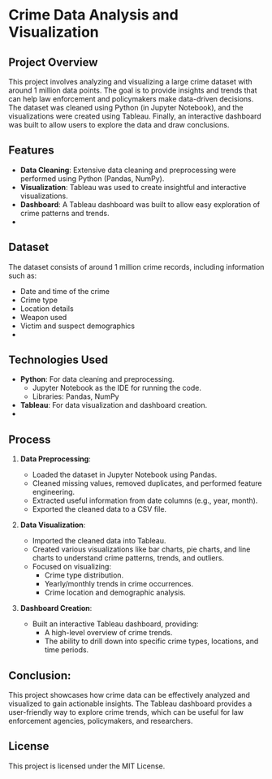 # Crime Data Analysis and Visualization

## Project Overview
This project involves analyzing and visualizing a large crime dataset with around 1 million data points. The goal is to provide insights and trends that can help law enforcement and policymakers make data-driven decisions. The dataset was cleaned using Python (in Jupyter Notebook), and the visualizations were created using Tableau. Finally, an interactive dashboard was built to allow users to explore the data and draw conclusions.

## Features
- **Data Cleaning**: Extensive data cleaning and preprocessing were performed using Python (Pandas, NumPy).
- **Visualization**: Tableau was used to create insightful and interactive visualizations.
- **Dashboard**: A Tableau dashboard was built to allow easy exploration of crime patterns and trends.
- 
## Dataset
The dataset consists of around 1 million crime records, including information such as:
- Date and time of the crime
- Crime type
- Location details
- Weapon used
- Victim and suspect demographics
- 
## Technologies Used
- **Python**: For data cleaning and preprocessing.
  - Jupyter Notebook as the IDE for running the code.
  - Libraries: Pandas, NumPy
- **Tableau**: For data visualization and dashboard creation.
- 
## Process
1. **Data Preprocessing**:
   - Loaded the dataset in Jupyter Notebook using Pandas.
   - Cleaned missing values, removed duplicates, and performed feature engineering.
   - Extracted useful information from date columns (e.g., year, month).
   - Exported the cleaned data to a CSV file.

2. **Data Visualization**:
   - Imported the cleaned data into Tableau.
   - Created various visualizations like bar charts, pie charts, and line charts to understand crime patterns, trends, and outliers.
   - Focused on visualizing:
     - Crime type distribution.
     - Yearly/monthly trends in crime occurrences.
     - Crime location and demographic analysis.
   
3. **Dashboard Creation**:
   - Built an interactive Tableau dashboard, providing:
     - A high-level overview of crime trends.
     - The ability to drill down into specific crime types, locations, and time periods.
 
## **Conclusion:**

This project showcases how crime data can be effectively analyzed and visualized to gain actionable insights. The Tableau dashboard provides a user-friendly way to explore crime trends, which can be useful for law enforcement agencies, policymakers, and researchers.

## **License**

This project is licensed under the MIT License.
